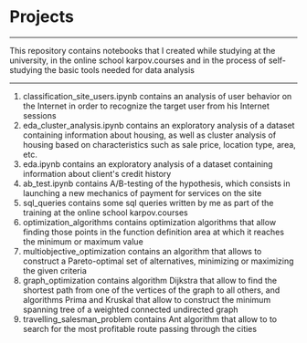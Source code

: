 # Projects
---
This repository contains notebooks that I created while studying at the university, in the online school karpov.courses and in the process of self-studying the basic tools needed for data analysis

---
1. classification_site_users.ipynb contains an analysis of user behavior on the Internet in order to recognize the target user from his Internet sessions
2. eda_cluster_analysis.ipynb contains an exploratory analysis of a dataset containing information about housing, as well as cluster analysis of housing based on characteristics such as sale price, location type, area, etc.
3. eda.ipynb contains an exploratory analysis of a dataset containing information about client's credit history
4. ab_test.ipynb contains A/B-testing of the hypothesis, which consists in launching a new mechanics of payment for services on the site
5. sql_queries contains some sql queries written by me as part of the training at the online school karpov.courses
6. optimization_algorithms contains optimization algorithms that allow finding those points in the function definition area at which it reaches the minimum or maximum value
7. multiobjective_optimization contains an algorithm that allows to construct a Pareto-optimal set of alternatives, minimizing or maximizing the given criteria
8. graph_optimization contains algorithm Dijkstra that allow to find the shortest path from one of the vertices of the graph to all others, and algorithms Prima and Kruskal that allow to construct the minimum spanning tree of a weighted connected undirected graph
9. travelling_salesman_problem contains Ant algorithm that allow to to search for the most profitable route passing through the cities

